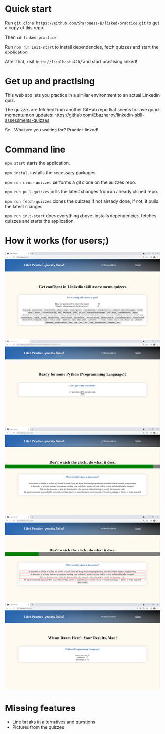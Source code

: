 # Quick start
Run `git clone https://github.com/Sharpness-B/linked-practice.git` to get a copy of this repo.

Then `cd linked-practice`

Run `npm run init-start` to install dependencies, fetch quizzes and start the application.

After that, visit `http://localhost:420/` and start practising linked!

# Get up and practising
This web app lets you practice in a similar environment to an actual Linkedin quiz. 

The quizzes are fetched from another GitHub repo that seems to have good momentum on updates: https://github.com/Ebazhanov/linkedin-skill-assessments-quizzes

So.. What are you waiting for? Practice linked!

# Command line 
`npm start` starts the application.

`npm install` installs the necessary packages.

`npm run clone-quizzes` performs a git clone on the quizzes repo.

`npm run pull-quizzes` pulls the latest changes from an already cloned repo.

`npm run fetch-quizzes` clones the quizzes if not already done, if not, it pulls the latest changes

`npm run init-start` does everything above: installs dependencies, fetches quizzes and starts the application.

# How it works (for users;)
![homepage](https://github.com/Sharpness-B/linked-practice/blob/master/readme_images/home.png?raw=true)
![get ready page](https://github.com/Sharpness-B/linked-practice/blob/master/readme_images/start.png?raw=true)
![quiz](https://github.com/Sharpness-B/linked-practice/blob/master/readme_images/quiz.png?raw=true)
![highlighted answers](https://github.com/Sharpness-B/linked-practice/blob/master/readme_images/answer.png?raw=true)
![result](https://github.com/Sharpness-B/linked-practice/blob/master/readme_images/result.png?raw=true)


# Missing features
- Line breaks in alternatives and questions
- Pictures from the quizzes
